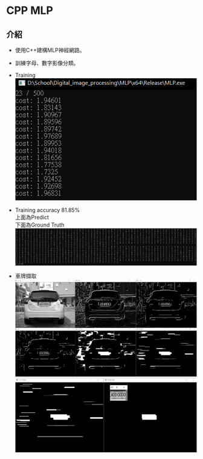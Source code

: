 # CPP MLP

## 介紹
- 使用C++建構MLP神經網路。
- 訓練字母、數字影像分類。

- Training 
<img src="https://github.com/SungWeiTseng/CPP-MLP/blob/main/images/training.png"><br/>
- Training accuracy 81.85%  
上面為Predict  
下面為Ground Truth
<img src="https://github.com/SungWeiTseng/CPP-MLP/blob/main/images/training_acc.png"><br/>

- 車牌擷取
<img src="https://github.com/SungWeiTseng/CPP-MLP/blob/main/images/vehicle_preprocess1.png"><br/>
<img src="https://github.com/SungWeiTseng/CPP-MLP/blob/main/images/vehicle_preprocess2.png"><br/>
